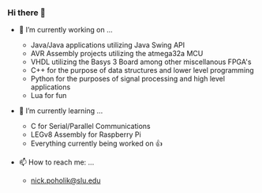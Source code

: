 ### Hi there 👋

- 🔭 I’m currently working on ...
  - Java/Java applications utilizing Java Swing API
  - AVR Assembly projects utilizing the atmega32a MCU
  - VHDL utilizing the Basys 3 Board among other miscellanous FPGA's
  - C++ for the purpose of data structures and lower level programming
  - Python for the purposes of signal processing and high level applications
  - Lua for fun

- 🌱 I’m currently learning ...
  - C for Serial/Parallel Communications
  - LEGv8 Assembly for Raspberry Pi
  - Everything currently being worked on 👍

- 📫 How to reach me: ...
  - nick.poholik@slu.edu

<!--
**npoholik/npoholik** is a ✨ _special_ ✨ repository because its `README.md` (this file) appears on your GitHub profile.

Here are some ideas to get you started:

- 🔭 I’m currently working on ...
- 🌱 I’m currently learning ...
- 👯 I’m looking to collaborate on ...
- 🤔 I’m looking for help with ...
- 💬 Ask me about ...
- 📫 How to reach me: ...
- 😄 Pronouns: ...
- ⚡ Fun fact: ...
-->
